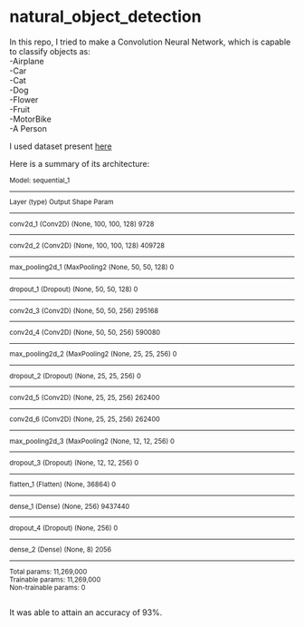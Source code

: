 # natural_object_detection

In this repo, I tried to make a Convolution Neural Network, which is capable to classify objects as: <br />
-Airplane <br />
-Car <br />
-Cat <br />
-Dog <br />
-Flower <br />
-Fruit <br />
-MotorBike <br />
-A Person <br />

I used dataset present [here]()

Here is a summary of its architecture:

 <sub>

Model: sequential_1
_________________________________________________________________
Layer (type)                  Output Shape             Param    
_________________________________________________________________
conv2d_1 (Conv2D)            (None, 100, 100, 128)     9728      
_________________________________________________________________
conv2d_2 (Conv2D)            (None, 100, 100, 128)     409728    
_________________________________________________________________
max_pooling2d_1 (MaxPooling2 (None, 50, 50, 128)       0         
_________________________________________________________________
dropout_1 (Dropout)          (None, 50, 50, 128)       0         
_________________________________________________________________
conv2d_3 (Conv2D)            (None, 50, 50, 256)       295168    
_________________________________________________________________
conv2d_4 (Conv2D)            (None, 50, 50, 256)       590080    
_________________________________________________________________
max_pooling2d_2 (MaxPooling2 (None, 25, 25, 256)       0         
_________________________________________________________________
dropout_2 (Dropout)          (None, 25, 25, 256)       0         
_________________________________________________________________
conv2d_5 (Conv2D)            (None, 25, 25, 256)       262400    
_________________________________________________________________
conv2d_6 (Conv2D)            (None, 25, 25, 256)       262400    
_________________________________________________________________
max_pooling2d_3 (MaxPooling2 (None, 12, 12, 256)       0         
_________________________________________________________________
dropout_3 (Dropout)          (None, 12, 12, 256)       0         
_________________________________________________________________
flatten_1 (Flatten)          (None, 36864)             0         
_________________________________________________________________
dense_1 (Dense)              (None, 256)               9437440   
_________________________________________________________________
dropout_4 (Dropout)          (None, 256)               0         
_________________________________________________________________
dense_2 (Dense)              (None, 8)                 2056      
_________________________________________________________________
Total params: 11,269,000 <br />
Trainable params: 11,269,000 <br />
Non-trainable params: 0 <br />

 </sub>
 <br />
 It was able to attain an accuracy of 93%.
